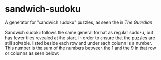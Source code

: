 # sandwich-sudoku
A generator for "sandwich sudoku" puzzles, as seen the in *The Guardian*\
\
Sandwich sudoku follows the same general format as regular sudoku, but has fewer tiles revealed at the start. In order to ensure that the puzzles are still solvable, listed beside each row and under each column is a number. This number is the sum of the numbers between the 1 and the 9 in that row or columns as seen below:
